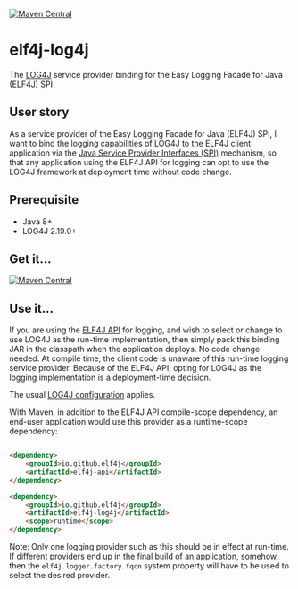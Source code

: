 [![Maven Central](https://img.shields.io/maven-central/v/io.github.elf4j/elf4j-log4j.svg?label=Maven%20Central)](https://search.maven.org/search?q=g:%22io.github.elf4j%22%20AND%20a:%22elf4j-log4j%22)

# elf4j-log4j

The [LOG4J](https://logging.apache.org/log4j/2.x/) service provider binding for the Easy Logging Facade for
Java ([ELF4J](https://github.com/elf4j/elf4j-api)) SPI

## User story

As a service provider of the Easy Logging Facade for Java (ELF4J) SPI, I want to bind the logging capabilities of LOG4J
to the ELF4J client application via
the [Java Service Provider Interfaces (SPI)](https://docs.oracle.com/javase/tutorial/sound/SPI-intro.html) mechanism,
so that any application using the ELF4J API for logging can opt to use the LOG4J framework at deployment time without
code change.

## Prerequisite

- Java 8+
- LOG4J 2.19.0+

## Get it...

[![Maven Central](https://img.shields.io/maven-central/v/io.github.elf4j/elf4j-log4j.svg?label=Maven%20Central)](https://search.maven.org/search?q=g:%22io.github.elf4j%22%20AND%20a:%22elf4j-log4j%22)

## Use it...

If you are using the [ELF4J API](https://github.com/elf4j/elf4j-api#the-client-api) for logging, and wish to select or
change to use LOG4J as the run-time implementation, then simply pack this binding JAR in the classpath when the
application deploys. No code change needed. At compile time, the client code is unaware of this run-time logging service
provider. Because of the ELF4J API, opting for LOG4J as the logging implementation is a deployment-time decision.

The usual [LOG4J configuration](https://logging.apache.org/log4j/2.x/manual/configuration.html) applies.

With Maven, in addition to the ELF4J API compile-scope dependency, an end-user application would use this provider as a
runtime-scope dependency:

```html

<dependency>
    <groupId>io.github.elf4j</groupId>
    <artifactId>elf4j-api</artifactId>
</dependency>

<dependency>
    <groupId>io.github.elf4j</groupId>
    <artifactId>elf4j-log4j</artifactId>
    <scope>runtime</scope>
</dependency>
```

Note: Only one logging provider such as this should be in effect at run-time. If different providers end up in the final 
build of an application, somehow, then the `elf4j.logger.factory.fqcn` system property will have to be used to select the 
desired provider.
